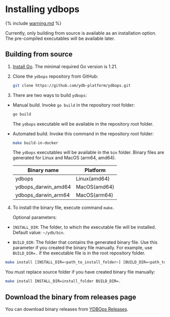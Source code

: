 # Installing ydbops

{% include [warning.md](_includes/warning.md) %}

Currently, only building from source is available as an installation option. The pre-compiled executables will be available later.

## Building from source

1. [Install Go](https://go.dev/doc/install). The minimal required Go version is 1.21.

2. Clone the `ydbops` repository from GitHub:

    ```bash
    git clone https://github.com/ydb-platform/ydbops.git
    ```

3. There are two ways to build `ydbops`:

- Manual build. Invoke `go build` in the repository root folder:

    ```bash
    go build
    ```

    The `ydbops` executable will be available in the repository root folder.

- Automated build. Invoke this command in the repository root folder:

  ```bash
  make build-in-docker
  ```

  The `ydbops` executables will be available in the `bin` folder. Binary files are generated for Linux and MacOS (arm64, amd64).

  | Binary name | Platform
  |-|-|
  | ydbops | Linux(amd64) |
  | ydbops_darwin_amd64 | MacOS(amd64) |
  | ydbops_darwin_arm64 | MacOS(arm64) |


4. To install the binary file, execute command `make`.

   Optional parameters:

  - `INSTALL_DIR`: The folder, to which the executable file will be installed. Default value: `~/ydb/bin`.

  - `BUILD_DIR`: The folder that contains the generated binary file. Use this parameter if you created the binary file manually. For example, use `BUILD_DIR=.` if the executable file is in the root repository folder.

   ```bash
   make install [INSTALL_DIR=<path_to_install_folder>] [BUILD_DIR=<path_to_build_folder>]
   ```

   You must replace source folder if you have created binary file manually:

   ```bash
   make install INSTALL_DIR=install_folder BUILD_DIR=.
   ```

## Download the binary from releases page

You can download binary releases from [YDBOps Releases](../../downloads/index.md#ydbops).
